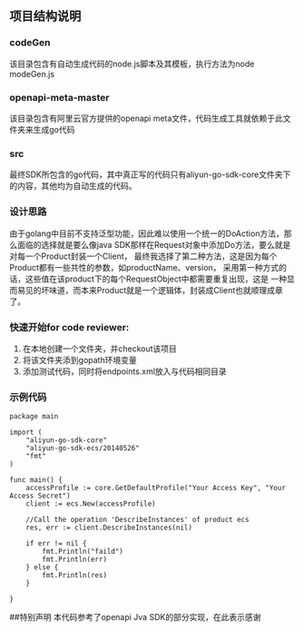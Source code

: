 ## 项目结构说明
### codeGen
该目录包含有自动生成代码的node.js脚本及其模板，执行方法为node modeGen.js
### openapi-meta-master
该目录包含有阿里云官方提供的openapi meta文件，代码生成工具就依赖于此文件夹来生成go代码
### src
最终SDK所包含的go代码，其中真正写的代码只有aliyun-go-sdk-core文件夹下的内容，其他均为自动生成的代码。
### 设计思路
由于golang中目前不支持泛型功能，因此难以使用一个统一的DoAction方法，那么面临的选择就是要么像java SDK那样在Request对象中添加Do方法，要么就是对每一个Product封装一个Client，
最终我选择了第二种方法，这是因为每个Product都有一些共性的参数，如productName、version， 采用第一种方式的话，这些值在该product下的每个RequestObject中都需要重复出现，这是
一种显而易见的坏味道，而本来Product就是一个逻辑体，封装成Client也就顺理成章了。

### 快速开始for code reviewer:
1. 在本地创建一个文件夹，并checkout该项目
1. 将该文件夹添到gopath环境变量
1. 添加测试代码，同时将endpoints.xml放入与代码相同目录

### 示例代码
```
package main

import (
	"aliyun-go-sdk-core"
	"aliyun-go-sdk-ecs/20140526"
	"fmt"
)

func main() {
	accessProfile := core.GetDefaultProfile("Your Access Key", "Your Access Secret")
	client := ecs.New(accessProfile)

    //Call the operation 'DescribeInstances' of product ecs
	res, err := client.DescribeInstances(nil)

	if err != nil {
		fmt.Println("faild")
		fmt.Println(err)
	} else {
		fmt.Println(res)
	}

}

```
##特别声明
本代码参考了openapi Jva SDK的部分实现，在此表示感谢

